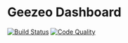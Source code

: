 Geezeo Dashboard
====================================

[![Build Status](https://travis-ci.org/ywen/geezeo-dashboard.png?branch=master)](https://travis-ci.org/ywen/geezeo-dashboard)
[![Code Quality](https://codeclimate.com/badge.png)](https://codeclimate.com/github/ywen/geezeo-dashboard)


